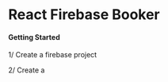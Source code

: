 <div>
  <h1>React Firebase Booker</h1>  
  
  <h4>Getting Started</h4>
  <p> 1/ Create a firebase project</p>
  <p> 2/ Create a 
</div>
